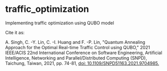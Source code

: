 # traffic_optimization
Implementing traffic optimization using QUBO model


Cite it as:

A. Singh, C. -Y. Lin, C. -I. Huang and F. -P. Lin, "Quantum Annealing Approach for the Optimal Real-time Traffic Control using QUBO," 2021 IEEE/ACIS 22nd International Conference on Software Engineering, Artificial Intelligence, Networking and Parallel/Distributed Computing (SNPD), Taichung, Taiwan, 2021, pp. 74-81, [doi: 10.1109/SNPD51163.2021.9704985.](https://doi.org/10.1109/SNPD51163.2021.9704985)
